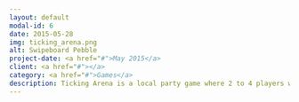 ```yaml
---
layout: default
modal-id: 6
date: 2015-05-28
img: ticking_arena.png
alt: Swipeboard Pebble
project-date: <a href="#">May 2015</a>
client: <a href="#"></a>
category: <a href="#">Games</a>
description: Ticking Arena is a local party game where 2 to 4 players will be part of intense but yet simple battles where time is of the essence. The players will have different arenas to choose and every arena will have its own secrets and hidden traps to be explored and used against the other players.<br /><br /><iframe width="560" height="315" src="https://www.youtube.com/embed/fTmYdQFSmYE" frameborder="0" allowfullscreen></iframe><br /><br /><a href="http://yagocarballo.me/TickingArena">Play Now!!</a><br /><br />
---
```

